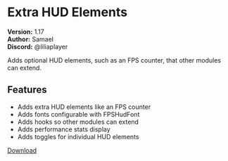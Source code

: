# Extra HUD Elements

**Version:** 1.17  
**Author:** Samael  
**Discord:** @liliaplayer  

Adds optional HUD elements, such as an FPS counter, that other modules can extend.

## Features

- Adds extra HUD elements like an FPS counter
- Adds fonts configurable with FPSHudFont
- Adds hooks so other modules can extend
- Adds performance stats display
- Adds toggles for individual HUD elements

[Download](https://github.com/LiliaFramework/Modules/raw/refs/heads/gh-pages/hud_extras.zip)
